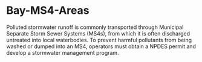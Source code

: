 # Bay-MS4-Areas
Polluted stormwater runoff is commonly transported through Municipal Separate Storm Sewer Systems (MS4s), from which it is often discharged untreated into local waterbodies. To prevent harmful pollutants from being washed or dumped into an MS4, operators must obtain a NPDES permit and develop a stormwater management program.
